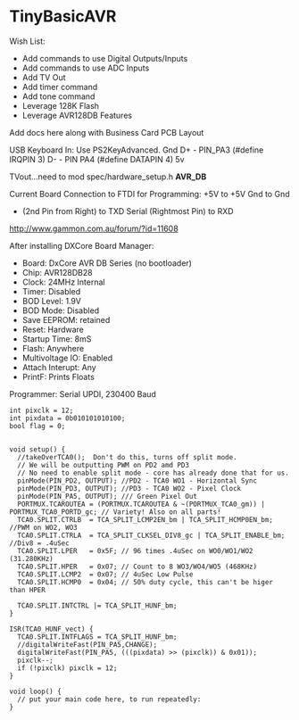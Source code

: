 # TinyBasicAVR
Wish List:
- Add commands to use Digital Outputs/Inputs
- Add commands to use ADC Inputs
- Add TV Out
- Add timer command
- Add tone command
- Leverage 128K Flash
- Leverage AVR128DB Features

Add docs here along with Business Card PCB Layout

USB Keyboard In: Use PS2KeyAdvanced.
Gnd
D+  - PIN_PA3 (#define IRQPIN  3)
D-  - PIN PA4 (#define DATAPIN 4)
5v 

TVout...need to mod spec/hardware_setup.h
__AVR_DB__

Current Board Connection to FTDI for Programming:
+5V to +5V
Gnd to Gnd
- (2nd Pin from Right) to TXD
Serial (Rightmost Pin) to RXD

http://www.gammon.com.au/forum/?id=11608

After installing DXCore Board Manager:
- Board: DxCore AVR DB Series (no bootloader)
- Chip: AVR128DB28
- Clock: 24MHz Internal
- Timer: Disabled
- BOD Level: 1.9V
- BOD Mode: Disabled
- Save EEPROM: retained
- Reset: Hardware
- Startup Time: 8mS
- Flash: Anywhere
- Multivoltage IO: Enabled
- Attach Interupt: Any
- PrintF: Prints Floats

Programmer: Serial UPDI, 230400 Baud

```
int pixclk = 12;
int pixdata = 0b010101010100;
bool flag = 0;


void setup() {
  //takeOverTCA0();  Don't do this, turns off split mode.
  // We will be outputting PWM on PD2 amd PD3
  // No need to enable split mode - core has already done that for us.
  pinMode(PIN_PD2, OUTPUT); //PD2 - TCA0 WO1 - Horizontal Sync
  pinMode(PIN_PD3, OUTPUT); //PD3 - TCA0 WO2 - Pixel Clock
  pinMode(PIN_PA5, OUTPUT); /// Green Pixel Out
  PORTMUX.TCAROUTEA = (PORTMUX.TCAROUTEA & ~(PORTMUX_TCA0_gm)) | PORTMUX_TCA0_PORTD_gc; // Variety! Also on all parts!
  TCA0.SPLIT.CTRLB  = TCA_SPLIT_LCMP2EN_bm | TCA_SPLIT_HCMP0EN_bm; //PWM on WO2, WO3
  TCA0.SPLIT.CTRLA  = TCA_SPLIT_CLKSEL_DIV8_gc | TCA_SPLIT_ENABLE_bm; //Div8 = .4uSec
  TCA0.SPLIT.LPER   = 0x5F; // 96 times .4uSec on WO0/WO1/WO2 (31.280KHz)
  TCA0.SPLIT.HPER   = 0x07; // Count to 8 WO3/WO4/WO5 (468KHz)
  TCA0.SPLIT.LCMP2  = 0x07; // 4uSec Low Pulse
  TCA0.SPLIT.HCMP0  = 0x04; // 50% duty cycle, this can't be higer than HPER
 
  TCA0.SPLIT.INTCTRL |= TCA_SPLIT_HUNF_bm; 
}

ISR(TCA0_HUNF_vect) {
  TCA0.SPLIT.INTFLAGS = TCA_SPLIT_HUNF_bm;
  //digitalWriteFast(PIN_PA5,CHANGE);
  digitalWriteFast(PIN_PA5, (((pixdata) >> (pixclk)) & 0x01));
  pixclk--;
  if (!pixclk) pixclk = 12;
}

void loop() {
  // put your main code here, to run repeatedly:
}
```

